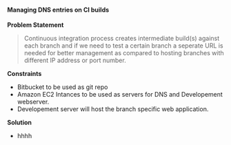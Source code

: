 #### Managing DNS entries on CI builds

**Problem Statement**

> Continuous integration process creates intermediate build(s) against each branch and if we need to test a certain branch a seperate URL is needed for better management as compared to hosting branches with different IP address or port number.

**Constraints**

* Bitbucket to be used as git repo
* Amazon EC2 Intances to be used as servers for DNS and Developement webserver.
* Developement server will host the branch specific web application.

**Solution**

* hhhh
